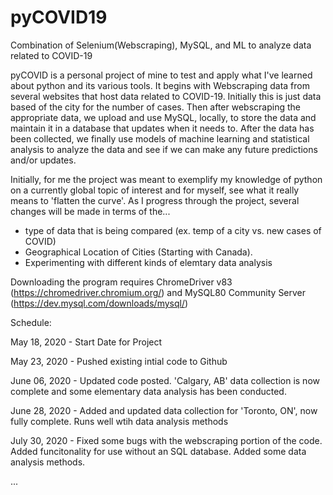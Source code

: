 # pyCOVID19
Combination of Selenium(Webscraping), MySQL, and ML to analyze data related to COVID-19

pyCOVID is a personal project of mine to test and apply what I've learned about python and its various tools. It begins with Webscraping
data from several websites that host data related to COVID-19. Initially this is just data based of the city for the number of cases.
Then after webscraping the appropriate data, we upload and use MySQL, locally, to store the data and maintain it in a database that updates
when it needs to. After the data has been collected, we finally use models of machine learning and statistical analysis to
analyze the data and see if we can make any future predictions and/or updates.

Initially, for me the project was meant to exemplify my knowledge of python on a currently global topic of interest and for myself, see
what it really means to 'flatten the curve'. As I progress through the project, several changes will be made in terms of the...
  - type of data that is being compared (ex. temp of a city vs. new cases of COVID)
  - Geographical Location of Cities (Starting with Canada).
  - Experimenting with different kinds of elemtary data analysis
 
 Downloading the program requires ChromeDriver v83 (https://chromedriver.chromium.org/) and MySQL80 Community Server (https://dev.mysql.com/downloads/mysql/)
 
 Schedule:
 
May 18, 2020 - Start Date for Project

May 23, 2020 - Pushed existing intial code to Github

June 06, 2020 - Updated code posted. 'Calgary, AB' data collection is now complete and some elementary data analysis has been conducted.

June 28, 2020 - Added and updated data collection for 'Toronto, ON', now fully complete. Runs well wtih data analysis methods

July 30, 2020 - Fixed some bugs with the webscraping portion of the code. Added funcitonality for use without an SQL database. Added some data analysis methods.

...
